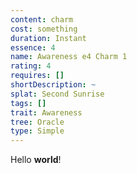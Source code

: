```yaml
---
content: charm
cost: something
duration: Instant
essence: 4
name: Awareness e4 Charm 1
rating: 4
requires: []
shortDescription: ~
splat: Second Sunrise
tags: []
trait: Awareness
tree: Oracle
type: Simple
---
```


Hello **world**!

